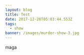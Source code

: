 ```yaml
---
layout: blog
title: Test
date: 2017-12-28T05:03:44.553Z
tags:
  - show
banner: /images/murder-show-3.jpg
---
```

maga
